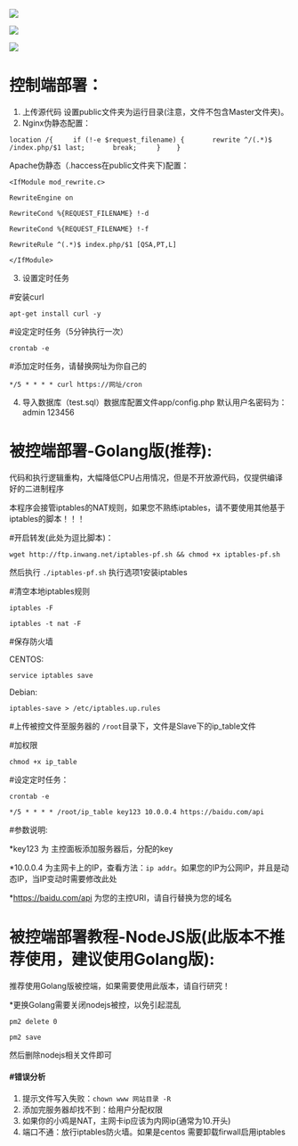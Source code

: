![](https://raw.githubusercontent.com/Git-Lofter/rules-panel/master/img/01.png)

![](https://raw.githubusercontent.com/Git-Lofter/rules-panel/master/img/02.png)

![](https://raw.githubusercontent.com/Git-Lofter/rules-panel/master/img/03.png)

# 控制端部署：

1. 上传源代码 设置public文件夹为运行目录(注意，文件不包含Master文件夹)。
2. Nginx伪静态配置：

`location /{     if (!-e $request_filename) {       rewrite ^/(.*)$ /index.php/$1 last;       break;     }    }  `

Apache伪静态（.haccess在public文件夹下)配置：

`<IfModule mod_rewrite.c>`

`RewriteEngine on`

`RewriteCond %{REQUEST_FILENAME} !-d`

`RewriteCond %{REQUEST_FILENAME} !-f`

`RewriteRule ^(.*)$ index.php/$1 [QSA,PT,L]`

`</IfModule>`

3. 设置定时任务

#安装curl

`apt-get install curl -y`

#设定定时任务（5分钟执行一次）

`crontab -e`

#添加定时任务，请替换网址为你自己的

`*/5 * * * * curl https://网址/cron`

4. 导入数据库（test.sql）数据库配置文件app/config.php  默认用户名密码为：admin 123456

# 被控端部署-Golang版(推荐):

代码和执行逻辑重构，大幅降低CPU占用情况，但是不开放源代码，仅提供编译好的二进制程序

本程序会接管iptables的NAT规则，如果您不熟练iptables，请不要使用其他基于iptables的脚本！！！


#开启转发(此处为逗比脚本)：

`wget http://ftp.inwang.net/iptables-pf.sh && chmod +x iptables-pf.sh`

然后执行 `./iptables-pf.sh` 执行选项1安装iptables

#清空本地iptables规则

`iptables -F`

`iptables -t nat -F`

#保存防火墙

CENTOS:

`service iptables save`

Debian:

`iptables-save > /etc/iptables.up.rules`


#上传被控文件至服务器的 `/root`目录下，文件是Slave下的ip_table文件

#加权限

`chmod +x ip_table`

#设定定时任务：

`crontab -e`

`*/5 * * * * /root/ip_table key123 10.0.0.4 https://baidu.com/api`

#参数说明: 

*key123 为 主控面板添加服务器后，分配的key

*10.0.0.4 为主网卡上的IP，查看方法：`ip addr`。如果您的IP为公网IP，并且是动态IP，当IP变动时需要修改此处

*https://baidu.com/api 为您的主控URI，请自行替换为您的域名


# 被控端部署教程-NodeJS版(此版本不推荐使用，建议使用Golang版):

推荐使用Golang版被控端，如果需要使用此版本，请自行研究！

*更换Golang需要关闭nodejs被控，以免引起混乱

`pm2 delete 0`

`pm2 save`

然后删除nodejs相关文件即可


#### #错误分析

1. 提示文件写入失败：`chown www 网站目录 -R`
2. 添加完服务器却找不到：给用户分配权限
3. 如果你的小鸡是NAT，主网卡ip应该为内网ip(通常为10.开头)
4. 端口不通：放行iptables防火墙。如果是centos 需要卸载firwall启用iptables
